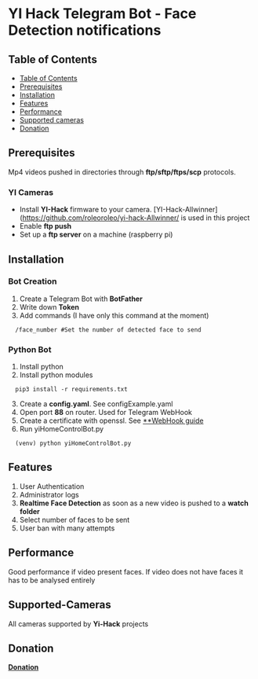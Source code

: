 # YI Hack Telegram Bot - Face Detection notifications

## Table of Contents
- [Table of Contents](#table-of-contents)
- [Prerequisites](#prerequisites)
- [Installation](#installation)
- [Features](#features)
- [Performance](#performance)
- [Supported cameras](#supported-cameras)
- [Donation](#donation)

## Prerequisites
Mp4 videos pushed in directories through **ftp/sftp/ftps/scp** protocols.

### YI Cameras
- Install **YI-Hack** firmware to your camera. [YI-Hack-Allwinner](https://github.com/roleoroleo/yi-hack-Allwinner/ is used in this project
- Enable **ftp push**
- Set up a **ftp server** on a machine (raspberry pi)


## Installation
### Bot Creation
1. Create a Telegram Bot with **BotFather**
2. Write down **Token**
3. Add commands (I have only this command at the moment)
```
  /face_number #Set the number of detected face to send
```
### Python Bot
1. Install python 
2. Install python modules 
```shell
  pip3 install -r requirements.txt
```
3. Create a **config.yaml**. See configExample.yaml
4. Open port **88** on router. Used for Telegram WebHook
5. Create a certificate with openssl. See [**WebHook guide](https://github.com/python-telegram-bot/python-telegram-bot/wiki/Webhooks)
4. Run yiHomeControlBot.py
```shell
  (venv) python yiHomeControlBot.py
```
## Features
1. User Authentication
2. Administrator logs
3. **Realtime Face Detection** as soon as a new video is pushed to a **watch folder**
4. Select number of faces to be sent
5. User ban with many attempts

## Performance
Good performance if video present faces. If video does not have faces it has to be analysed entirely

## Supported-Cameras
All cameras supported by **Yi-Hack** projects

## Donation
[**Donation**](paypal.me/LucaGiulianini)

